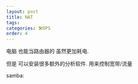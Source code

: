 ```yaml
---
layout: post
title: NAT
tags: 
categories: 🛠OPS
order: 4
---
```

电脑 也能当路由器的  虽然更加耗电.

但是 可以安装很多额外的分析软件.  用来控制宽带/流量 

samba: